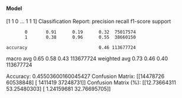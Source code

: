 #### Model
[1 1 0 ... 1 1 1]
Classification Report:
              precision    recall  f1-score   support

           0       0.91      0.19      0.32  75017574
           1       0.38      0.96      0.55  38660150

    accuracy                           0.46 113677724
   macro avg       0.65      0.58      0.43 113677724
weighted avg       0.73      0.46      0.40 113677724

Accuracy: 0.45503600160045427
Confusion Matrix:
[[14478726 60538848]
 [ 1411419 37248731]]
Confusion Matrix (%):
[[12.73664311 53.25480303]
 [ 1.24159681 32.76695705]]
